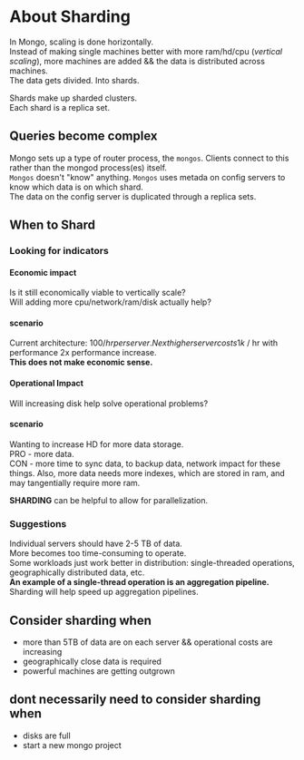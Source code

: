 # About Sharding
In Mongo, scaling is done horizontally.  
Instead of making single machines better with more ram/hd/cpu (_vertical scaling_), more machines are added && the data is distributed across machines.  
The data gets divided. Into shards.  

Shards make up sharded clusters.  
Each shard is a replica set.  

## Queries become complex
Mongo sets up a type of router process, the `mongos`. Clients connect to this rather than the mongod process(es) itself.  
`Mongos` doesn't "know" anything. `Mongos` uses metada on config servers to know which data is on which shard.   
The data on the config server is duplicated through a replica sets.  

## When to Shard
### Looking for indicators
#### Economic impact
Is it still economically viable to vertically scale?  
Will adding more cpu/network/ram/disk actually help?  

#### scenario
Current architecture: 100$/hr per server.  
Next higher server costs 1k$ / hr with performance 2x performance increase.  
**This does not make economic sense.**  

#### Operational Impact
Will increasing disk help solve operational problems?  

#### scenario
Wanting to increase HD for more data storage.  
PRO - more data.  
CON - more time to sync data, to backup data, network impact for these things. Also, more data needs more indexes, which are stored in ram, and may tangentially require more ram.  

**SHARDING** can be helpful to allow for parallelization.  

### Suggestions
Individual servers should have 2-5 TB of data.  
More becomes too time-consuming to operate.  
Some workloads just work better in distribution: single-threaded operations, geographically distributed data, etc.  
**An example of a single-thread operation is an aggregation pipeline.**  
Sharding will help speed up aggregation pipelines.  

## Consider sharding when
- more than 5TB of data are on each server && operational costs are increasing 
- geographically close data is required
- powerful machines are getting outgrown

## dont necessarily need to consider sharding when
- disks are full
- start a new mongo project